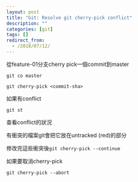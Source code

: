 ```yaml
---
layout: post
title: "Git: Resolve git cherry-pick conflict"
description: ""
categories: [git]
tags: []
redirect_from:
  - /2018/07/12/
---
```


從feature-01分支cherry pick一個commit到master

`git co master`

`git cherry-pick <commit-sha>`

如果有conflict

`git st`

查看conflict的狀況

有衝突的檔案git會把它放在untracked (red)的部分

修改完這些衝突後`git cherry-pick --continue`

如果要取消cherry-pick

`git cherry-pick --abort`
